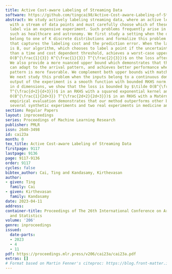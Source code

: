 ```yaml
---
title: Active Cost-aware Labeling of Streaming Data
software: https://github.com/tingcai98/Active-Cost-aware-Labeling-of-Streaming-Data
abstract: We study actively labeling streaming data, where an active learner is faced
  with a stream of data points and must carefully choose which of these points to
  label via an expensive experiment. Such problems frequently arise in applications
  such as healthcare and astronomy. We first study a setting when the data’s inputs
  belong to one of K discrete distributions and formalize this problem via a loss
  that captures the labeling cost and the prediction error. When the labeling cost
  is B, our algorithm, which chooses to label a point if the uncertainty is larger
  than a time and cost dependent threshold, achieves a worst-case upper bound of $\tilde
  O(B^{\frac{1}{3}} K^{\frac{1}{3}} T^{\frac{2}{3}})$ on the loss after T rounds.
  We also provide a more nuanced upper bound which demonstrates that the algorithm
  can adapt to the arrival pattern, and achieves better performance when the arrival
  pattern is more favorable. We complement both upper bounds with matching lower bounds.
  We next study this problem when the inputs belong to a continuous domain and the
  output of the experiment is a smooth function with bounded RKHS norm. After T rounds
  in d dimensions, we show that the loss is bounded by $\tilde O(B^{\frac{1}{d+3}}
  T^{\frac{d+2}{d+3}})$ in an RKHS with a squared exponential kernel and by $\tilde
  O(B^{\frac{1}{2d+3}} T^{\frac{2d+2}{2d+3}})$ in an RKHS with a Matérn kernel. Our
  empirical evaluation demonstrates that our method outperforms other baselines in
  several synthetic experiments and two real experiments in medicine and astronomy.
section: Regular Papers
layout: inproceedings
series: Proceedings of Machine Learning Research
publisher: PMLR
issn: 2640-3498
id: cai23a
month: 0
tex_title: Active Cost-aware Labeling of Streaming Data
firstpage: 9117
lastpage: 9136
page: 9117-9136
order: 9117
cycles: false
bibtex_author: Cai, Ting and Kandasamy, Kirthevasan
author:
- given: Ting
  family: Cai
- given: Kirthevasan
  family: Kandasamy
date: 2023-04-11
address:
container-title: Proceedings of The 26th International Conference on Artificial Intelligence
  and Statistics
volume: '206'
genre: inproceedings
issued:
  date-parts:
  - 2023
  - 4
  - 11
pdf: https://proceedings.mlr.press/v206/cai23a/cai23a.pdf
extras: []
# Format based on Martin Fenner's citeproc: https://blog.front-matter.io/posts/citeproc-yaml-for-bibliographies/
---
```

